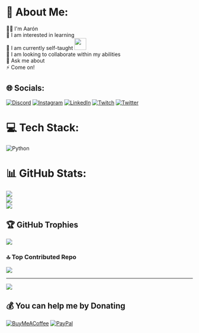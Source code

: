 # 💫 About Me:

 🙋‍♂ I'm Aarón<br> 👀 I am interested in learning<br>🌱 I am currently self-taught <img height="32" width="32" src="https://cdn.simpleicons.org/simpleicons/#3776AB"/><br>👯 I am looking to collaborate within my abilities<br>💬 Ask me about<br>⚡ Come on!


## 🌐 Socials:
[![Discord](https://img.shields.io/badge/Discord-%237289DA.svg?logo=discord&logoColor=white)](https://discord.gg/218047000761991168) [![Instagram](https://img.shields.io/badge/Instagram-%23E4405F.svg?logo=Instagram&logoColor=white)](https://instagram.com/Fantan_8J) [![LinkedIn](https://img.shields.io/badge/LinkedIn-%230077B5.svg?logo=linkedin&logoColor=white)](https://linkedin.com/in/aaron-planas-2b44b2253/) [![Twitch](https://img.shields.io/badge/Twitch-%239146FF.svg?logo=Twitch&logoColor=white)](https://twitch.tv/Fantan) [![Twitter](https://img.shields.io/badge/Twitter-%231DA1F2.svg?logo=Twitter&logoColor=white)](https://twitter.com/Fantan_) 

# 💻 Tech Stack:
![Python](https://img.shields.io/badge/python-3670A0?style=plastic&logo=python&logoColor=ffdd54)
# 📊 GitHub Stats:
![](https://github-readme-stats.vercel.app/api?username=MrFantan&theme=dark&hide_border=false&include_all_commits=true&count_private=true)<br/>
![](https://github-readme-streak-stats.herokuapp.com/?user=MrFantan&theme=dark&hide_border=false)<br/>
![](https://github-readme-stats.vercel.app/api/top-langs/?username=MrFantan&theme=dark&hide_border=false&include_all_commits=true&count_private=true&layout=compact)

## 🏆 GitHub Trophies
![](https://github-profile-trophy.vercel.app/?username=MrFantan&theme=juicyfresh&no-frame=false&no-bg=true&margin-w=4)

### 🔝 Top Contributed Repo
![](https://github-contributor-stats.vercel.app/api?username=MrFantan&limit=5&theme=dark&combine_all_yearly_contributions=true)

---
[![](https://visitcount.itsvg.in/api?id=MrFantan&icon=0&color=5)](https://visitcount.itsvg.in)

  ## 💰 You can help me by Donating
  [![BuyMeACoffee](https://img.shields.io/badge/Buy%20Me%20a%20Coffee-ffdd00?style=for-the-badge&logo=buy-me-a-coffee&logoColor=black)](https://buymeacoffee.com/Fantan) [![PayPal](https://img.shields.io/badge/PayPal-00457C?style=for-the-badge&logo=paypal&logoColor=white)](https://paypal.me/fantan) 

  
<!-- Proudly created with GPRM ( https://gprm.itsvg.in ) -->
